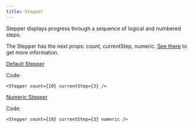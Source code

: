 ```yaml
---
title: Stepper
---
```


Stepper displays progress through a sequence of logical and numbered steps.

The Stepper has the next props: count, currentStep, numeric. [See there](/?path=/docs/core-progress-stepper--docs) to get more information.

[Default Stepper](/?path=/story/core-progress-stepper--default)

Code:

```tsx
<Stepper count={10} currentStep={3} />
```

[Numeric Stepper](/?path=/story/core-progress-stepper--numeric)

Code:

```tsx
<Stepper count={10} currentStep={3} numeric />
```
